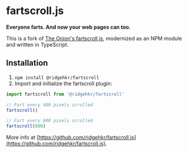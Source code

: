 # fartscroll.js

**Everyone farts. And now your web pages can too.**

This is a fork of [The Onion's fartscroll.js](https://theonion.github.io/fartscroll.js/), modernized as an NPM module and written in TypeScript.

## Installation

1. `npm install @ridgehkr/fartscroll`
2. Import and initialize the fartscroll plugin:

```javascript
import fartscroll from '@ridgehkr/fartscroll'

// Fart every 400 pixels scrolled
fartscroll()

// Fart every 800 pixels scrolled
fartscroll(800)
```

More info at [https://github.com/ridgehkr/fartscroll.js](https://github.com/ridgehkr/fartscroll.js).
